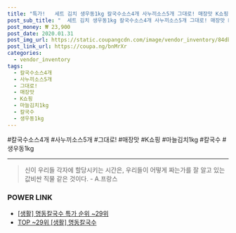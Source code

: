 ```yaml
--- 
title: "특가!   세트 김치 생우동1kg 칼국수소스4개 사누끼소스5개 그대로! 매장맛 K쇼핑 만두 마늘김치1kg 특대 칼국수 고기..." 
post_sub_title: "  세트 김치 생우동1kg 칼국수소스4개 사누끼소스5개 그대로! 매장맛 K쇼핑 만두 마늘김치1kg 특대 칼국수 고기만두1.2kg 숏핑 명동칼국수" 
post_money: ₩ 23,900 
post_date: 2020.01.31 
post_img_url: https://static.coupangcdn.com/image/vendor_inventory/84db/2e6befa5b926b1747193539abf4a5d122415acc3371a7969fba083966888.jpg 
post_link_url: https://coupa.ng/bnMrXr 
categories: 
  - vendor_inventory 
tags: 
  - 칼국수소스4개 
  - 사누끼소스5개 
  - 그대로! 
  - 매장맛 
  - K쇼핑 
  - 마늘김치1kg 
  - 칼국수 
  - 생우동1kg 
--- 
```

  #칼국수소스4개 #사누끼소스5개 #그대로! #매장맛 #K쇼핑 #마늘김치1kg #칼국수 #생우동1kg 
<hr> 

> 신이 우리들 각자에 할당시키는 시간은, 우리들이 어떻게 짜는가를 잘 알고 있는 값비싼 직물 같은 것이다. - A.프랑스 


### POWER LINK

* <a href="https://blog.naver.com/sakai111/221791840973" target="_blank"> [생활] 명동칼국수 특가 순위 ~29위</a>
* <a href="https://blog.naver.com/an0733/221791840958" target="_blank"> TOP ~29위 [생활] 명동칼국수</a>
